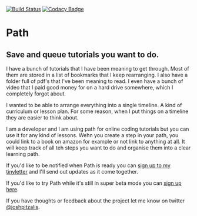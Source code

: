 [![Build Status](https://travis-ci.org/joshpitzalis/path.svg?branch=master)](https://travis-ci.org/joshpitzalis/path)
[![Codacy Badge](https://api.codacy.com/project/badge/Grade/b3aad09daeec4fe982181068cdd47383)](https://www.codacy.com/app/joshpitzalis/path?utm_source=github.com&utm_medium=referral&utm_content=joshpitzalis/path&utm_campaign=badger)

# Path

## Save and queue tutorials you want to do.

I have a bunch of tutorials that I have been meaning to get through. Most of them are stored in a list of bookmarks that I keep rearranging. I also have a folder full of pdf's that I've been meaning to read. I even have a bunch of video that I paid good money for on a hard drive somewhere, which I completely forgot about.

I wanted to be able to arrange everything into a single timeline. A kind of curriculum or lesson plan. For some reason, when I put things on a timeline they are easier to think about.

I am a developer and I am using path for online coding tutorials but you can use it for any kind of lessons. Wehn you create a step in your path, you could link to a book on amazon for example or not link to anything at all. It will keep track of all teh steps you want to do and organise them into a clear learning path.

If you'd like to be notified when Path is ready you can [sign up to my tinyletter](https://tinyletter.com/joshpitzalis) and I'll send out updates as it come together.

If you'd like to try Path while it's still in super beta mode you can [sign up here](https://path-1ba3e.firebaseapp.com/).

If you have thoughts or feedback about the project let me know on twitter [@joshpitzalis](https://twitter.com/joshpitzalis).
